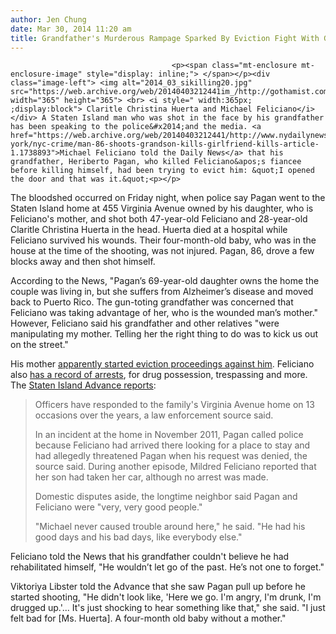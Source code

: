```yaml
---
author: Jen Chung
date: Mar 30, 2014 11:20 am
title: Grandfather's Murderous Rampage Sparked By Eviction Fight With Grandson
---
```


	
										<p><span class="mt-enclosure mt-enclosure-image" style="display: inline;"> </span></p><div class="image-left"> <img alt="2014_03_sikilling20.jpg" src="https://web.archive.org/web/20140403212441im_/http://gothamist.com/attachments/jen/2014_03_sikilling20.jpg" width="365" height="365"> <br> <i style=" width:365px; ;display:block"> Claritle Christina Huerta and Michael Feliciano</i></div> A Staten Island man who was shot in the face by his grandfather has been speaking to the police&#x2014;and the media. <a href="https://web.archive.org/web/20140403212441/http://www.nydailynews.com/new-york/nyc-crime/man-86-shoots-grandson-kills-girlfriend-kills-article-1.1738893">Michael Feliciano told the Daily News</a> that his grandfather, Heriberto Pagan, who killed Feliciano&apos;s fiancee before killing himself, had been trying to evict him: &quot;I opened the door and that was it.&quot;<p></p>

<p>The bloodshed occurred on Friday night, when police say Pagan went to the Staten Island home at 455 Virginia Avenue owned by his daughter, who is Feliciano&apos;s mother, and shot both 47-year-old Feliciano and 28-year-old Claritle Christina Huerta in the head. Huerta died at a hospital while Feliciano survived his wounds. Their four-month-old baby, who was in the house at the time of the shooting, was not injured. Pagan, 86, drove a few blocks away and then shot himself.</p>

<p>According to the News, &quot;Pagan&#x2019;s 69-year-old daughter owns the home the couple was living in, but she suffers from Alzheimer&#x2019;s disease and moved back to Puerto Rico. The gun-toting grandfather was concerned that Feliciano was taking advantage of her, who is the wounded man&#x2019;s mother.&quot; However, Feliciano said his grandfather and other relatives &quot;were manipulating my mother. Telling her the right thing to do was to kick us out on the street.&quot;</p>

<p>His mother <a href="https://web.archive.org/web/20140403212441/http://nypost.com/2014/03/28/grandfather-shoots-self-after-killing-granddaughter/">apparently started eviction proceedings against him</a>. Feliciano also <a href="https://web.archive.org/web/20140403212441/http://nypost.com/2014/03/28/grandfather-shoots-self-after-killing-granddaughter/">has a record of arrests</a>, for drug possession, trespassing and more. The <a href="https://web.archive.org/web/20140403212441/http://www.silive.com/news/index.ssf/2014/03/man_suspected_in_murder-suicid.html#incart_m-rpt-1">Staten Island Advance reports</a>:</p><blockquote>Officers have responded to the family&apos;s Virginia Avenue home on 13 occasions over the years, a law enforcement source said.<p></p>

<p>In an incident at the home in November 2011, Pagan called police because Feliciano had arrived there looking for a place to stay and had allegedly threatened Pagan when his request was denied, the source said. During another episode, Mildred Feliciano reported that her son had taken her car, although no arrest was made.</p>

<p>Domestic disputes aside, the longtime neighbor said Pagan and Feliciano were &quot;very, very good people.&quot;</p>

<p>&quot;Michael never caused trouble around here,&quot; he said. &quot;He had his good days and his bad days, like everybody else.&quot;</p></blockquote>Feliciano told the News that his grandfather couldn&apos;t believe he had rehabilitated himself, &quot;He wouldn&#x2019;t let go of the past. He&#x2019;s not one to forget.&quot;<p></p>

<p>Viktoriya Libster told the Advance that she saw Pagan pull up before he started shooting,  &quot;He didn&apos;t look like, &apos;Here we go. I&apos;m angry, I&apos;m drunk, I&apos;m drugged up.&apos;... It&apos;s just shocking to hear something like that,&quot; she said. &quot;I just felt bad for [Ms. Huerta]. A four-month old baby without a mother.&quot;</p>					
										
									
				